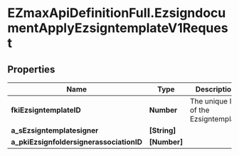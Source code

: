 # EZmaxApiDefinitionFull.EzsigndocumentApplyEzsigntemplateV1Request

## Properties

Name | Type | Description | Notes
------------ | ------------- | ------------- | -------------
**fkiEzsigntemplateID** | **Number** | The unique ID of the Ezsigntemplate | 
**a_sEzsigntemplatesigner** | **[String]** |  | 
**a_pkiEzsignfoldersignerassociationID** | **[Number]** |  | 


